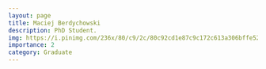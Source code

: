 ```yaml
---
layout: page
title: Maciej Berdychowski
description: PhD Student.
img: https://i.pinimg.com/236x/80/c9/2c/80c92cd1e87c9c172c613a306bffe52d.jpg
importance: 2
category: Graduate
---
```

